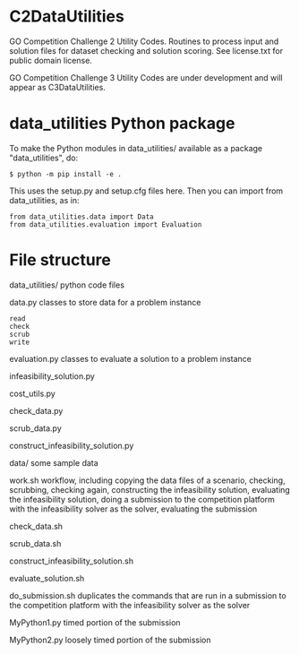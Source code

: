 # C2DataUtilities

GO Competition Challenge 2 Utility Codes.
Routines to process input and solution files for dataset checking and solution scoring.
See license.txt for public domain license.

GO Competition Challenge 3 Utility Codes are under development and will appear as C3DataUtilities.


# data_utilities Python package

To make the Python modules in data_utilities/ available as a package "data_utilities", do:

    $ python -m pip install -e .

This uses the setup.py and setup.cfg files here. Then you can import from data_utilities, as in:

    from data_utilities.data import Data
    from data_utilities.evaluation import Evaluation

# File structure

data_utilities/
python code files

  data.py
  classes to store data for a problem instance

    read
    check
    scrub
    write

  evaluation.py
  classes to evaluate a solution to a problem instance

  infeasibility_solution.py

  cost_utils.py

  check_data.py

  scrub_data.py

  construct_infeasibility_solution.py

data/
some sample data

work.sh
workflow, including copying the data files of a scenario,
checking, scrubbing, checking again, constructing the infeasibility solution,
evaluating the infeasibility solution, doing a submission to the competition platform
with the infeasibility solver as the solver, evaluating the submission

check_data.sh

scrub_data.sh

construct_infeasibility_solution.sh

evaluate_solution.sh

do_submission.sh
duplicates the commands that are run in a submission to the competition platform
with the infeasibility solver as the solver

MyPython1.py
timed portion of the submission

MyPython2.py
loosely timed portion of the submission
